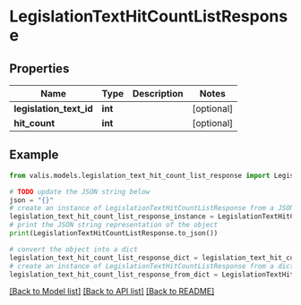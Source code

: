 # LegislationTextHitCountListResponse


## Properties

Name | Type | Description | Notes
------------ | ------------- | ------------- | -------------
**legislation_text_id** | **int** |  | [optional] 
**hit_count** | **int** |  | [optional] 

## Example

```python
from valis.models.legislation_text_hit_count_list_response import LegislationTextHitCountListResponse

# TODO update the JSON string below
json = "{}"
# create an instance of LegislationTextHitCountListResponse from a JSON string
legislation_text_hit_count_list_response_instance = LegislationTextHitCountListResponse.from_json(json)
# print the JSON string representation of the object
print(LegislationTextHitCountListResponse.to_json())

# convert the object into a dict
legislation_text_hit_count_list_response_dict = legislation_text_hit_count_list_response_instance.to_dict()
# create an instance of LegislationTextHitCountListResponse from a dict
legislation_text_hit_count_list_response_from_dict = LegislationTextHitCountListResponse.from_dict(legislation_text_hit_count_list_response_dict)
```
[[Back to Model list]](../README.md#documentation-for-models) [[Back to API list]](../README.md#documentation-for-api-endpoints) [[Back to README]](../README.md)


